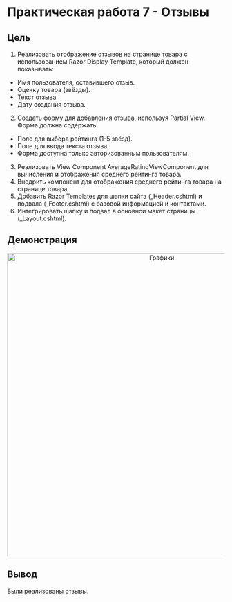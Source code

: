 # Практическая работа 7 - Отзывы

## Цель

1. Реализовать отображение отзывов на странице товара с использованием Razor Display Template, который должен показывать:
* Имя пользователя, оставившего отзыв.
* Оценку товара (звёзды).
* Текст отзыва.
* Дату создания отзыва.
2. Создать форму для добавления отзыва, используя Partial View. Форма должна содержать:
* Поле для выбора рейтинга (1-5 звёзд).
* Поле для ввода текста отзыва.
* Форма доступна только авторизованным пользователям.
3. Реализовать View Component AverageRatingViewComponent для вычисления и отображения среднего рейтинга товара.
4. Внедрить компонент для отображения среднего рейтинга товара на странице товара.
5. Добавить Razor Templates для шапки сайта (_Header.cshtml) и подвала (_Footer.cshtml) с базовой информацией и контактами.
6. Интегрировать шапку и подвал в основной макет страницы (_Layout.cshtml).

## Демонстрация

<p align="center">
      <img src="https://github.com/user-attachments/assets/31db03e2-1772-4de0-8fb1-5996cbbb4bd2" alt="Графики" width="700">
</p>

## Вывод
Были реализованы отзывы.
